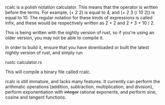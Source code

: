rcalc is a polish notation calculator. This means that the operator is written
before the terms. For example, (+ 2 2) is equal to 4, and (+ 2 3 (/ 10 2)) is
equal to 10. The regular notation for these kinds of expressions is called infix,
and these would be respectively written as 2 + 2 and 2 + 3 + 10 / 2.

This is being written with the nightly version of rust, so if you're using an
older version, you may not be able to compile it.

In order to build it, ensure that you have downloaded or built the latest nightly
version of rust, and simply run

rustc calculator.rs

This will compile a binary file called rcalc.

rcalc is still immature, and lacks many features. It currently can perform
the arithmatic operations (addition, subtraction, multiplication, and division),
perform exponentiation with ~~integer~~ rational exponents, and perform sine, cosine and
tangent functions.

